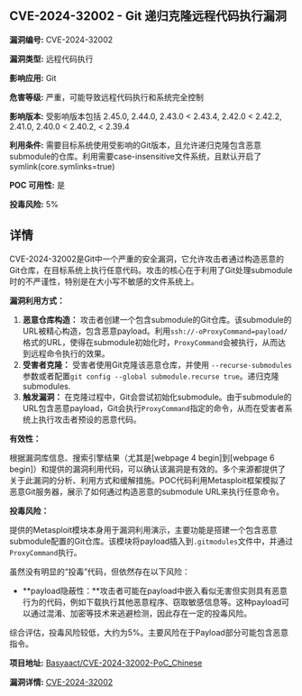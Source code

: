 ## CVE-2024-32002 - Git 递归克隆远程代码执行漏洞

**漏洞编号:** CVE-2024-32002

**漏洞类型:** 远程代码执行

**影响应用:** Git

**危害等级:** 严重，可能导致远程代码执行和系统完全控制

**影响版本:** 受影响版本包括 2.45.0, 2.44.0, 2.43.0 < 2.43.4, 2.42.0 < 2.42.2, 2.41.0, 2.40.0 < 2.40.2, < 2.39.4

**利用条件:** 需要目标系统使用受影响的Git版本，且允许递归克隆包含恶意submodule的仓库。利用需要case-insensitive文件系统，且默认开启了symlink(core.symlinks=true)

**POC 可用性:** 是

**投毒风险:** 5%

## 详情

CVE-2024-32002是Git中一个严重的安全漏洞，它允许攻击者通过构造恶意的Git仓库，在目标系统上执行任意代码。攻击的核心在于利用了Git处理submodule时的不严谨性，特别是在大小写不敏感的文件系统上。

**漏洞利用方式：**

1.  **恶意仓库构造：** 攻击者创建一个包含submodule的Git仓库。该submodule的URL被精心构造，包含恶意payload。利用`ssh://-oProxyCommand=payload/`格式的URL，使得在submodule初始化时，`ProxyCommand`会被执行，从而达到远程命令执行的效果。
2.  **受害者克隆：** 受害者使用Git克隆该恶意仓库，并使用 `--recurse-submodules` 参数或者配置`git config --global submodule.recurse true`。递归克隆submodules.
3.  **触发漏洞：** 在克隆过程中，Git会尝试初始化submodule。由于submodule的URL包含恶意payload，Git会执行`ProxyCommand`指定的命令，从而在受害者系统上执行攻击者预设的恶意代码。

**有效性：**

根据漏洞库信息、搜索引擎结果（尤其是[webpage 4 begin]到[webpage 6 begin]）和提供的漏洞利用代码，可以确认该漏洞是有效的。多个来源都提供了关于此漏洞的分析、利用方式和缓解措施。POC代码利用Metasploit框架模拟了恶意Git服务器，展示了如何通过构造恶意的submodule URL来执行任意命令。

**投毒风险：**

提供的Metasploit模块本身用于漏洞利用演示，主要功能是搭建一个包含恶意submodule配置的Git仓库。该模块将payload插入到`.gitmodules`文件中，并通过`ProxyCommand`执行。

虽然没有明显的“投毒”代码，但依然存在以下风险：

*   **payload隐蔽性：**攻击者可能在payload中嵌入看似无害但实则具有恶意行为的代码，例如下载执行其他恶意程序、窃取敏感信息等。这种payload可以通过混淆、加密等技术来逃避检测，因此存在一定的投毒风险。

综合评估，投毒风险较低，大约为5%。主要风险在于Payload部分可能包含恶意指令。


**项目地址:** [Basyaact/CVE-2024-32002-PoC_Chinese](https://github.com/Basyaact/CVE-2024-32002-PoC_Chinese)

**漏洞详情:** [CVE-2024-32002](https://nvd.nist.gov/vuln/detail/CVE-2024-32002)